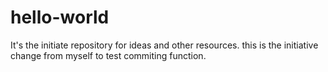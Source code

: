 # hello-world
It's the initiate repository for ideas and other resources.
this is the initiative change from myself to test commiting function.
